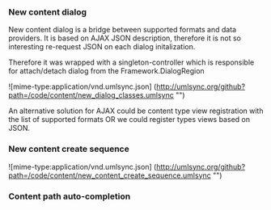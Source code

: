 ### New content dialog

New content dialog is a bridge between supported formats and data providers. It is based on AJAX JSON description, therefore it is not so interesting re-request JSON on each dialog initalization.

Therefore it was wrapped with a singleton-controller which is responsible for attach/detach dialog from the Framework.DialogRegion

![mime-type:application/vnd.umlsync.json] (http://umlsync.org/github?path=/code/content/new_dialog_classes.umlsync "")

An alternative solution for AJAX could be content type view registration with the list of supported formats OR we could register types views based on JSON.

### New content create sequence

![mime-type:application/vnd.umlsync.json] (http://umlsync.org/github?path=/code/content/new_content_create_sequence.umlsync "")

### Content path auto-completion